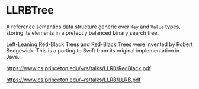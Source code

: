# LLRBTree

A reference semantics data structure generic over `Key` and  `Value` types, storing its elements in a prefectly balanced binary search tree.

Left-Leaning Red-Black Trees and Red-Black Trees were invented 
by Robert Sedgewick.
This is a porting to Swift from its original implementation in Java.

https://www.cs.princeton.edu/~rs/talks/LLRB/RedBlack.pdf

https://www.cs.princeton.edu/~rs/talks/LLRB/LLRB.pdf
